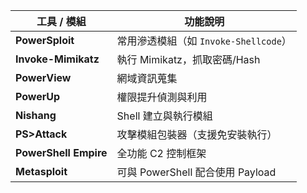 | 工具 / 模組               | 功能說明                         |
| --------------------- | ---------------------------- |
| **PowerSploit**       | 常用滲透模組（如 `Invoke-Shellcode`） |
| **Invoke-Mimikatz**   | 執行 Mimikatz，抓取密碼/Hash        |
| **PowerView**         | 網域資訊蒐集                       |
| **PowerUp**           | 權限提升偵測與利用                    |
| **Nishang**           | Shell 建立與執行模組                |
| **PS>Attack**         | 攻擊模組包裝器（支援免安裝執行）             |
| **PowerShell Empire** | 全功能 C2 控制框架                  |
| **Metasploit**        | 可與 PowerShell 配合使用 Payload   |
